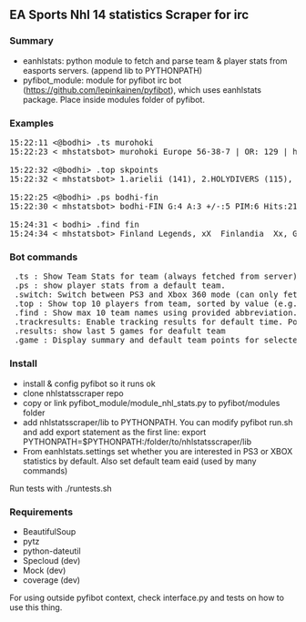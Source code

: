 ## EA Sports Nhl 14 statistics Scraper for irc ##

### Summary ###
 *  eanhlstats: python module to fetch and parse team & player stats from easports servers. (append lib to PYTHONPATH)
 *  pyfibot_module: module for pyfibot irc bot (https://github.com/lepinkainen/pyfibot), which uses eanhlstats package. Place inside modules folder of pyfibot.
 
### Examples ###
<pre>
15:22:11 <@bodhi> .ts murohoki
15:22:23 < mhstatsbot> murohoki Europe 56-38-7 | OR: 129 | http://www.easportsworld.com/en_US/clubs/NHL14PS3/26/match-results

15:22:32 <@bodhi> .top skpoints
15:22:32 < mhstatsbot> 1.arielii (141), 2.HOLYDIVERS (115), 3.Noddactius (79), 4.Mr_Fagstrom (78), 5.qolazor (41)

15:22:25 <@bodhi> .ps bodhi-fin
15:22:30 < mhstatsbot> bodhi-FIN G:4 A:3 +/-:5 PIM:6 Hits:21 BS:1 S:17

15:24:31 < bodhi> .find fin
15:24:34 < mhstatsbot> Finland Legends, xX  Finlandia  Xx, Germanys Finest, Leijonat, FINLAND, Kirvesrinnat, Swaggers
</pre>


### Bot commands ###
<pre>
 .ts <team name>: Show Team Stats for team (always fetched from server)
 .ps <player_name>: show player stats from a default team. 
 .switch: Switch between PS3 and Xbox 360 mode (can only fetch data from one at a time)
 .top <value>: Show top 10 players from team, sorted by value (e.g. skpoints)
 .find <team abbreviation>: Show max 10 team names using provided abbreviation.
 .trackresults: Enable tracking results for default time. Polls the servers and when finding updated results broadcasts on channel
 .results: show last 5 games for deafult team
 .game <nr>: Display summary and default team points for selected game (as list by .results) 
</pre>

### Install ###
 *  install & config pyfibot so it runs ok
 *  clone nhlstatsscraper repo
 *  copy or link pyfibot_module/module_nhl_stats.py to pyfibot/modules folder
 *  add nhlstatsscraper/lib to PYTHONPATH. You can modify pyfibot run.sh and add export statement as the first line: export PYTHONPATH=$PYTHONPATH:/folder/to/nhlstatsscraper/lib
 *  From eanhlstats.settings set whether you are interested in PS3 or XBOX statistics by default. Also set default team eaid (used by many commands)

 Run tests with ./runtests.sh

### Requirements ###
 *  BeautifulSoup
 *  pytz
 *  python-dateutil
 *  Specloud (dev)
 *  Mock (dev)
 *  coverage (dev)

For using outside pyfibot context, check interface.py and tests on how to use this thing.	
